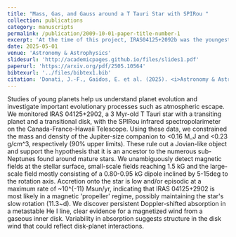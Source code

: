 ```yaml
---
title: "Mass, Gas, and Gauss around a T Tauri Star with SPIRou "
collection: publications
category: manuscripts
permalink: /publication/2009-10-01-paper-title-number-1
excerpt: 'At the time of this project, IRAS04125+2092b was the youngest known transiting planet.  It orbits a ~3 Myr-old, low-mass member of the Taurus Molecular Cloud that also hosts disk with a large central cavity.  The planet is nearly the size of Jupiter and could either be a bona fide Jovian planet or low-mass planet with a highly inflated envelope of hydrogen and helium, i.e. an ancestor to the population of sub-Neptunes seen around middle-aged stars.  We used the SPIRou infrared spectropolarimeter on the CFHT telescope on Maunakea to constrain the mass of the object and study the star's magnetic field.  Serendipitously, we discovered that a wind from a highly-inclined, gas disk that could be interacting with the planet.'
date: 2025-05-01
venue: 'Astronomy & Astrophysics'
slidesurl: 'http://academicpages.github.io/files/slides1.pdf'
paperurl: 'https://arxiv.org/pdf/2505.10564'
bibtexurl: '../files/bibtex1.bib'
citation: 'Donati, J.-F., Gaidos, E. et al. (2025). <i>Astronomy & Astrophysics</i> 698, L14.'
---
```

Studies of young planets help us understand planet evolution and investigate important evolutionary processes such as atmospheric escape. We monitored IRAS 04125+2902, a 3 Myr-old T Tauri star with a transiting planet and a transitional disk, with the SPIRou infrared spectropolarimeter on the Canada-France-Hawaii Telescope. Using these data, we constrained the mass and density of the Jupiter-size companion to <0.16 M_J and <0.23 g/cm^3, respectively (90\% upper limits). These rule out a Jovian-like object and support the hypothesis that it is an ancestor to the numerous sub-Neptunes found around mature stars. We unambiguously detect magnetic fields at the stellar surface, small-scale fields reaching 1.5 kG and the large-scale field mostly consisting of a 0.80-0.95 kG dipole inclined by 5-15deg to the rotation axis. Accretion onto the star is low and/or episodic at a maximum rate of ~10^{-11} Msun/yr, indicating that IRAS 04125+2902 is most likely in a magnetic 'propeller' regime, possibly maintaining the star's slow rotation (11.3~d). We discover persistent Doppler-shifted absorption in a metastable He I line, clear evidence for a magnetized wind from a gaseous inner disk. Variability in absorption suggests structure in the disk wind that could reflect disk-planet interactions.
